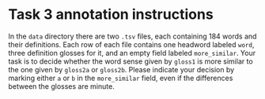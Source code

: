 # Task 3 annotation instructions

In the `data` directory there are two `.tsv` files,
each containing 184 words and their definitions.
Each row of each file contains one headword labeled `word`,
three definition glosses for it, and an empty field labeled `more_similar`.
Your task is to decide whether the word sense given by `gloss1` is
more similar to the one given by `gloss2a` or `gloss2b`.
Please indicate your decision by marking either `a` or `b` in the
`more_similar` field, even if the differences between the glosses are minute.
